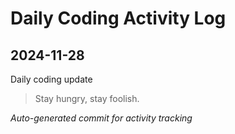 # Daily Coding Activity Log

## 2024-11-28

Daily coding update

> Stay hungry, stay foolish.

*Auto-generated commit for activity tracking*
